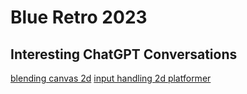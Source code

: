 # Blue Retro 2023

## Interesting ChatGPT Conversations
[blending canvas 2d](https://chat.openai.com/share/9f0fbf85-231c-4c08-a912-4457e9c5f0b7)
[input handling 2d platformer](https://chat.openai.com/share/e35a861b-0d02-4f28-897f-d1afb5a6b95e)
